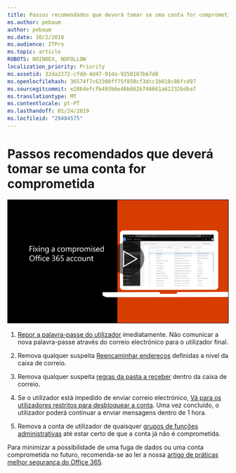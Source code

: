 ```yaml
---
title: Passos recomendados que deverá tomar se uma conta for comprometida
ms.author: pebaum
author: pebaum
ms.date: 10/2/2018
ms.audience: ITPro
ms.topic: article
ROBOTS: NOINDEX, NOFOLLOW
localization_priority: Priority
ms.assetid: 32da2272-cfdd-4d47-91da-9258167b67d8
ms.openlocfilehash: 36574f7c63308ff75f850cf3dcc1b018c86fcd97
ms.sourcegitcommit: e2864efcfb493b6e46b662b746661a61232bdba7
ms.translationtype: MT
ms.contentlocale: pt-PT
ms.lasthandoff: 01/24/2019
ms.locfileid: "29484575"
---
```

# <a name="recommended-steps-to-take-if-an-account-is-compromised"></a>Passos recomendados que deverá tomar se uma conta for comprometida

[![Fixação de uma conta comprometida do Office 365](media/797f355b-22a1-468e-91a4-a9d5bc45b19a.png)](https://www.microsoft.com/videoplayer/embed/RE2jvOb?pid=ocpVideo0-innerdiv-oneplayer&amp;postJsllMsg=true&amp;maskLevel=20&amp;autoplay=true)
  
1. [Repor a palavra-passe do utilizador](https://support.office.com/article/7a5d073b-7fae-4aa5-8f96-9ecd041aba9c) imediatamente. Não comunicar a nova palavra-passe através do correio electrónico para o utilizador final. 
    
2. Remova qualquer suspeita [Reencaminhar endereços](https://support.office.com/article/ab5eb117-0f22-4fa7-a662-3a6bdb0add74) definidas a nível da caixa de correio. 
    
3. Remova qualquer suspeita [regras da pasta a receber](https://support.office.com/article/1433E3A0-7FB0-4999-B536-50E05CB67FED) dentro da caixa de correio. 
    
4. Se o utilizador está impedido de enviar correio electrónico, [Vá para os utilizadores restritos para desbloquear a conta](https://protection.office.com/?hash=/restrictedusers). Uma vez concluído, o utilizador poderá continuar a enviar mensagens dentro de 1 hora.
    
5. Remova a conta de utilizador de quaisquer [grupos de funções administrativas](https://support.office.com/article/eac4d046-1afd-4f1a-85fc-8219c79e1504) até estar certo de que a conta já não é comprometida. 
    
Para minimizar a possibilidade de uma fuga de dados ou uma conta comprometida no futuro, recomenda-se ao ler a nossa [artigo de práticas melhor segurança do Office 365](https://support.office.com/article/9295e396-e53d-49b9-ae9b-0b5828cdedc3).
  

